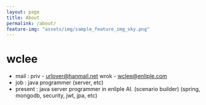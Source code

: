 ```yaml
---
layout: page
title: About
permalink: /about/
feature-img: "assets/img/sample_feature_img_sky.png"
---
```



# wclee 
- mail : priv - urlover@hanmail.net
          wrok - wclee@enliple.com
- job : java programmer (server, etc)
- present : java server programmer in enliple AI. (scenario builder)
               (spring, mongodb, security, jwt, jpa, etc) 
